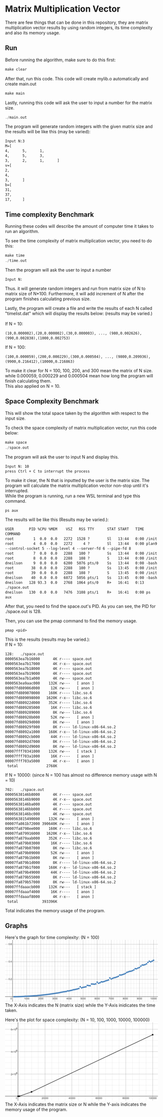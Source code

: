 # Matrix Multiplication Vector

There are few things that can be done in this repository, they are matrix multiplication vector results by using random integers, its time complexity and also its memory usage.
## Run

Before running the algorithm, make sure to do this first:

```c
make clear
```
After that, run this code. This code will create mylib.o automatically and create main.out
```c
make main
```
Lastly, running this code will ask the user to input a number for the matrix size.
```c
./main.out
```
The program will generate random integers with the given matrix size and the results will be like this (may be varied):
```
Input N:3
M=[
4,      5,      1,
4,      5,      3,
3,      2,      1,      ]
v=[
2,
4,
3,      ]
b=[
31,
37,
17,     ]
```

## Time complexity Benchmark
Running these codes will describe the amount of computer time it takes to run an algorithm.

To see the time complexity of matrix multiplication vector, you need to do this:
```c
make time
./time.out
```
Then the program will ask the user to input a number
```
Input N:
```
Thus. it will generate random integers and run from matrix size of N to matrix size of N*100. Furthermore, it will add increment of N after the program finishes calculating previous size. 

Lastly, the program will create a file and write the results of each N called "timelist.dat" which will display the results below: (results may be varied.)
\
\
If N = 10:
```
(10,0.000002),(20,0.000002),(30,0.000003), ..., (980,0.002626),(990,0.002838),(1000,0.002753)
```
If N = 100:
```
(100,0.000059),(200,0.000229),(300,0.000504), ..., (9800,0.209936),(9900,0.216412),(10000,0.216863)
```
To make it clear for N = 100, 100, 200, and 300 mean the matrix of N size. 
\
while 0.000059, 0.000229 and 0.000504 mean how long the program will finish calculating them. 
\
This also applied on N = 10.



## Space Complexity Benchmark

This will show the total space taken by the algorithm with respect to the input size.

To check the space complexity of matrix multiplication vector, run this code below:
```c
make space
./space.out
```
The program will ask the user to input N and display this.
```
Input N: 10
press Ctrl + C to interrupt the process
```
To make it clear, the N that is inputted by the user is the matrix size. The program will calculate the matrix multiplication vector non-stop until it's interrupted.
\
While the program is running, run a new WSL terminal and type this command.
```
ps aux
```
The results will be like this (Results may be varied.):
```
USER       PID %CPU %MEM    VSZ   RSS TTY      STAT START   TIME COMMAND
root         1  0.0  0.0   2272  1528 ?        Sl   13:44   0:00 /init
root         4  0.0  0.0   2272     4 ?        Sl   13:44   0:00 plan9 --control-socket 5 --log-level 4 --server-fd 6 --pipe-fd 8 
root         7  0.0  0.0   2288   100 ?        Ss   13:44   0:00 /init
root         8  0.0  0.0   2288   108 ?        S    13:44   0:00 /init
dneilson     9  0.0  0.0   6200  5076 pts/0    Ss   13:44   0:00 -bash
root        38  0.0  0.0   2288   100 ?        Ss   13:45   0:00 /init
root        39  0.0  0.0   2288   108 ?        S    13:45   0:00 /init
dneilson    40  0.0  0.0   6072  5056 pts/1    Ss   13:45   0:00 -bash
dneilson   128 93.3  0.0   2768  1064 pts/0    R+   16:41   0:13 ./space.out
dneilson   130  0.0  0.0   7476  3108 pts/1    R+   16:41   0:00 ps aux
```
After that, you need to find the space.out's PID. As you can see, the PID for ./space.out is 128.

Then, you can use the pmap command to find the memory usage.

```
pmap <pid>
``` 
This is the results (results may be varied.):
\
If N = 10:
```
128:   ./space.out
0000563ea7b16000      4K r---- space.out
0000563ea7b17000      4K r-x-- space.out
0000563ea7b18000      4K r---- space.out
0000563ea7b19000      4K r---- space.out
0000563ea7b1a000      4K rw--- space.out
0000563ea9aac000    132K rw---   [ anon ]
00007fd80906d000     12K rw---   [ anon ]
00007fd809070000    160K r---- libc.so.6
00007fd809098000   1620K r-x-- libc.so.6
00007fd80922d000    352K r---- libc.so.6
00007fd809285000     16K r---- libc.so.6
00007fd809289000      8K rw--- libc.so.6
00007fd80928b000     52K rw---   [ anon ]
00007fd80929d000      8K rw---   [ anon ]
00007fd80929f000      8K r---- ld-linux-x86-64.so.2
00007fd8092a1000    168K r-x-- ld-linux-x86-64.so.2
00007fd8092cb000     44K r---- ld-linux-x86-64.so.2
00007fd8092d7000      8K r---- ld-linux-x86-64.so.2
00007fd8092d9000      8K rw--- ld-linux-x86-64.so.2
00007fff70341000    132K rw---   [ stack ]
00007fff703a1000     16K r----   [ anon ]
00007fff703a5000      4K r-x--   [ anon ]
 total             2768K
```
If N = 10000: (since N = 100 has almost no difference memory usage with N = 10)
```
702:   ./space.out
00005638146b8000      4K r---- space.out
00005638146b9000      4K r-x-- space.out
00005638146ba000      4K r---- space.out
00005638146bb000      4K r---- space.out
00005638146bc000      4K rw--- space.out
0000563815490000    132K rw---   [ anon ]
00007fa861b72000 390640K rw---   [ anon ]
00007fa8798ee000    160K r---- libc.so.6
00007fa879916000   1620K r-x-- libc.so.6
00007fa879aab000    352K r---- libc.so.6
00007fa879b03000     16K r---- libc.so.6
00007fa879b07000      8K rw--- libc.so.6
00007fa879b09000     52K rw---   [ anon ]
00007fa879b1b000      8K rw---   [ anon ]
00007fa879b1d000      8K r---- ld-linux-x86-64.so.2
00007fa879b1f000    168K r-x-- ld-linux-x86-64.so.2
00007fa879b49000     44K r---- ld-linux-x86-64.so.2
00007fa879b55000      8K r---- ld-linux-x86-64.so.2
00007fa879b57000      8K rw--- ld-linux-x86-64.so.2
00007ffdaaacb000    132K rw---   [ stack ]
00007ffdaaaf4000     16K r----   [ anon ]
00007ffdaaaf8000      4K r-x--   [ anon ]
 total           393396K
```
Total indicates the memory usage of the program.

## Graphs
Here's the graph for time complexity: (N = 100)
!["time"](images/resultstime.png)
The X-Axis indicates the N (matrix size) while the Y-Axis inidicates the time taken.

Here's the plot for space complexity: (N = 10, 100, 1000, 10000, 100000)
!["memory"](images/resultsmemory.png)
The X-Axis indicates the matrix size or N while the Y-axis indicates the memory usage of the program.